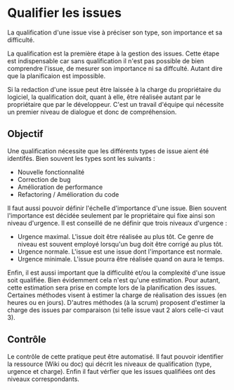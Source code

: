 Qualifier les issues
====================

La qualification d'une issue vise à préciser son type, son importance et sa difficulté.

La qualification est la première étape à la gestion des issues. Cette étape est indispensable car sans qualification il n'est pas possible de bien comprendre l'issue, de mesurer son importance ni sa diffculté. Autant dire que la planificaion est impossible.

Si la redaction d'une issue peut être laissée à la charge du propriétaire du logiciel, la qualification doit, quant à elle, être réalisée autant par le propriétaire que par le développeur. C'est un travail d'équipe qui nécessite un premier niveau de dialogue et donc de compréhension.

Objectif
--------

Une qualification nécessite que les différents types de issue aient été identifés. Bien souvent les types sont les suivants :

* Nouvelle fonctionnalité
* Correction de bug
* Amélioration de performance
* Refactoring / Amélioration du code

Il faut aussi pouvoir définir l'échelle d'importance d'une issue. Bien souvent l'importance est décidée seulement par le propriétaire qui fixe ainsi son niveau d'urgence. Il est conseillé de ne définir que trois niveaux d'urgence :

* Urgence maximal. L'issue doit être réalisée au plus tôt. Ce genre de niveau est souvent employé lorsqu'un bug doit être corrigé au plus tôt.
* Urgence normale. L'issue est une issue dont l'importance est normale.
* Urgence minimale. L'issue pourra être réalisée quand on aura le temps.

Enfin, il est aussi important que la difficulité et/ou la complexité d'une issue soit qualifiée. Bien évidemment cela n'est qu'une estimation. Pour autant, cette estimation sera prise en compte lors de la planification des issues. Certaines méthodes visent à estimer la charge de réalisation des issues (en heures ou en jours). D'autres méthodes (à la scrum) proposent d'estimer la charge des issues par comparaison (si telle issue vaut 2 alors celle-ci vaut 3).

Contrôle
--------

Le contrôle de cette pratique peut être automatisé. Il faut pouvoir identifier la ressource (Wiki ou doc) qui décrit les niveaux de qualification (type, urgence et charge). Enfin il faut vérfier que les issues qualifiées ont des niveaux correspondants.